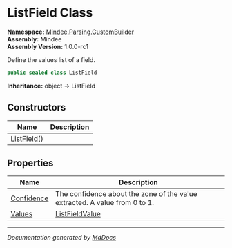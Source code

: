 ﻿<!--  
  <auto-generated>   
    The contents of this file were generated by a tool.  
    Changes to this file may be list if the file is regenerated  
  </auto-generated>   
-->

# ListField Class

**Namespace:** [Mindee.Parsing.CustomBuilder](../index.md)  
**Assembly:** Mindee  
**Assembly Version:** 1.0.0\-rc1

Define the values list of a field.

```csharp
public sealed class ListField
```

**Inheritance:** object → ListField

## Constructors

| Name                                 | Description |
| ------------------------------------ | ----------- |
| [ListField()](constructors/index.md) |             |

## Properties

| Name                                   | Description                                                                |
| -------------------------------------- | -------------------------------------------------------------------------- |
| [Confidence](properties/Confidence.md) | The confidence about the zone of the value extracted. A value from 0 to 1. |
| [Values](properties/Values.md)         | [ListFieldValue](../ListFieldValue/index.md)                               |

___

*Documentation generated by [MdDocs](https://github.com/ap0llo/mddocs)*

